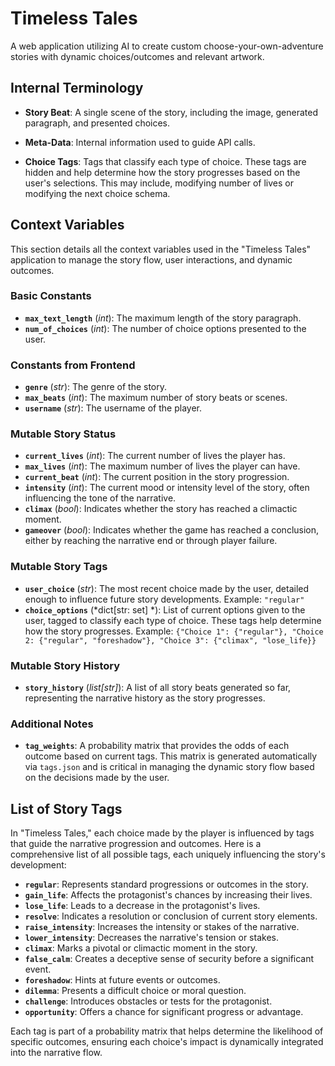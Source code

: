 # Timeless Tales

A web application utilizing AI to create custom choose-your-own-adventure stories with dynamic choices/outcomes and relevant artwork.

## Internal Terminology

- **Story Beat**: A single scene of the story, including the image, generated paragraph, and presented choices.

- **Meta-Data**: Internal information used to guide API calls.

- **Choice Tags**: Tags that classify each type of choice. These tags are hidden and help determine how the story progresses based on the user's selections. This may include, modifying number of lives or modifying the next choice schema.

## Context Variables

This section details all the context variables used in the "Timeless Tales" application to manage the story flow, user interactions, and dynamic outcomes.

### Basic Constants

- **`max_text_length`** (*int*): The maximum length of the story paragraph.
- **`num_of_choices`** (*int*): The number of choice options presented to the user.

### Constants from Frontend

- **`genre`** (*str*): The genre of the story.
- **`max_beats`** (*int*): The maximum number of story beats or scenes.
- **`username`** (*str*): The username of the player.

### Mutable Story Status

- **`current_lives`** (*int*): The current number of lives the player has.
- **`max_lives`** (*int*): The maximum number of lives the player can have.
- **`current_beat`** (*int*): The current position in the story progression.
- **`intensity`** (*int*): The current mood or intensity level of the story, often influencing the tone of the narrative.
- **`climax`** (*bool*): Indicates whether the story has reached a climactic moment.
- **`gameover`** (*bool*): Indicates whether the game has reached a conclusion, either by reaching the narrative end or through player failure.

### Mutable Story Tags

- **`user_choice`** (*str*): The most recent choice made by the user, detailed enough to influence future story developments. Example: `"regular"`
- **`choice_options`** (*dict[str: set] *): List of current options given to the user, tagged to classify each type of choice. These tags help determine how the story progresses. Example: `{"Choice 1": {"regular"}, "Choice 2: {"regular", "foreshadow"}, "Choice 3": {"climax", "lose_life}}`

### Mutable Story History

- **`story_history`** (*list[str]*): A list of all story beats generated so far, representing the narrative history as the story progresses.

### Additional Notes

- **`tag_weights`**: A probability matrix that provides the odds of each outcome based on current tags. This matrix is generated automatically via `tags.json` and is critical in managing the dynamic story flow based on the decisions made by the user.

## List of Story Tags

In "Timeless Tales," each choice made by the player is influenced by tags that guide the narrative progression and outcomes. Here is a comprehensive list of all possible tags, each uniquely influencing the story's development:

- **`regular`**: Represents standard progressions or outcomes in the story.
- **`gain_life`**: Affects the protagonist's chances by increasing their lives.
- **`lose_life`**: Leads to a decrease in the protagonist's lives.
- **`resolve`**: Indicates a resolution or conclusion of current story elements.
- **`raise_intensity`**: Increases the intensity or stakes of the narrative.
- **`lower_intensity`**: Decreases the narrative's tension or stakes.
- **`climax`**: Marks a pivotal or climactic moment in the story.
- **`false_calm`**: Creates a deceptive sense of security before a significant event.
- **`foreshadow`**: Hints at future events or outcomes.
- **`dilemma`**: Presents a difficult choice or moral question.
- **`challenge`**: Introduces obstacles or tests for the protagonist.
- **`opportunity`**: Offers a chance for significant progress or advantage.

Each tag is part of a probability matrix that helps determine the likelihood of specific outcomes, ensuring each choice's impact is dynamically integrated into the narrative flow.
